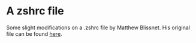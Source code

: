 A zshrc file
============

Some slight modifications on a .zshrc file by Matthew Blissnet.
His original file can be found [here](http://www.matt.blissett.me.uk/linux/zsh/zshrc).
